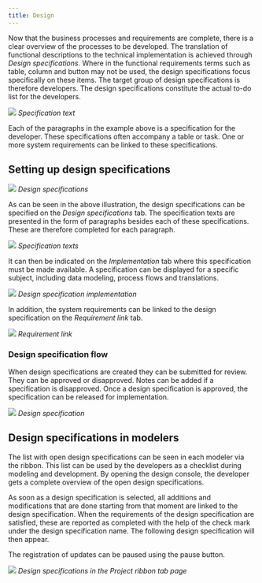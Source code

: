 ```yaml
---
title: Design
---
```


Now that the business processes and requirements are complete, there is a clear overview of the processes to be developed. The translation of functional descriptions to the technical implementation is achieved through *Design specifications*. Where in the functional requirements terms such as table, column and button may not be used, the design specifications focus specifically on these items. The target group of design specifications is therefore developers. The design specifications constitute the actual to-do list for the developers.

![](assets/sf/image72.png)
*Specification text*

Each of the paragraphs in the example above is a specification for the developer. These specifications often accompany a table or task. One or more system requirements can be linked to these specifications.

## Setting up design specifications

![](assets/sf/image73.png)
*Design specifications*

As can be seen in the above illustration, the design specifications can be specified on the *Design specifications* tab. The specification texts are presented in the form of paragraphs besides each of these specifications. These are therefore completed for each paragraph.

![](assets/sf/image74.png)
*Specification texts*

It can then be indicated on the *Implementation* tab where this specification must be made available. A specification can be displayed for a specific subject, including data modeling, process flows and translations.

![](assets/sf/image75.png)
*Design specification implementation*

In addition, the system requirements can be linked to the design specification on the *Requirement link* tab.

![](assets/sf/image76.png)
*Requirement link*

### Design specification flow

When design specifications are created they can be submitted for review. They can be approved or disapproved. Notes can be added if a specification is disapproved. Once a design specification is approved, the specification can be released for implementation.

![](assets/sf/image77.png)
*Design specification*

## Design specifications in modelers

The list with open design specifications can be seen in each modeler via the ribbon. This list can be used by the developers as a checklist during modeling and development. By opening the design console, the developer gets a complete overview of the open design specifications.

As soon as a design specification is selected, all additions and modifications that are done starting from that moment are linked to the design specification. When the requirements of the design specification are satisfied, these are reported as completed with the help of the check mark under the design specification name. The following design specification will then appear.

The registration of updates can be paused using the pause button.

![](assets/sf/image78.png)
*Design specifications in the Project ribbon tab page*

